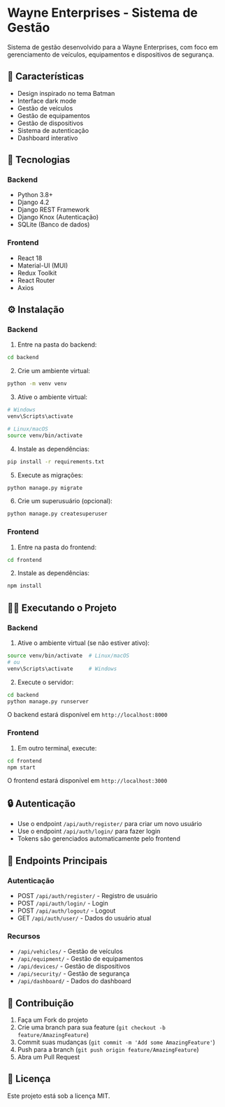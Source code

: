 # Wayne Enterprises - Sistema de Gestão

Sistema de gestão desenvolvido para a Wayne Enterprises, com foco em gerenciamento de veículos, equipamentos e dispositivos de segurança.

## 🦇 Características

- Design inspirado no tema Batman
- Interface dark mode
- Gestão de veículos
- Gestão de equipamentos
- Gestão de dispositivos
- Sistema de autenticação
- Dashboard interativo

## 🚀 Tecnologias

### Backend
- Python 3.8+
- Django 4.2
- Django REST Framework
- Django Knox (Autenticação)
- SQLite (Banco de dados)

### Frontend
- React 18
- Material-UI (MUI)
- Redux Toolkit
- React Router
- Axios

## ⚙️ Instalação

### Backend

1. Entre na pasta do backend:
```bash
cd backend
```

2. Crie um ambiente virtual:
```bash
python -m venv venv
```

3. Ative o ambiente virtual:
```bash
# Windows
venv\Scripts\activate

# Linux/macOS
source venv/bin/activate
```

4. Instale as dependências:
```bash
pip install -r requirements.txt
```

5. Execute as migrações:
```bash
python manage.py migrate
```

6. Crie um superusuário (opcional):
```bash
python manage.py createsuperuser
```

### Frontend

1. Entre na pasta do frontend:
```bash
cd frontend
```

2. Instale as dependências:
```bash
npm install
```

## 🏃‍♂️ Executando o Projeto

### Backend

1. Ative o ambiente virtual (se não estiver ativo):
```bash
source venv/bin/activate  # Linux/macOS
# ou
venv\Scripts\activate     # Windows
```

2. Execute o servidor:
```bash
cd backend
python manage.py runserver
```
O backend estará disponível em `http://localhost:8000`

### Frontend

1. Em outro terminal, execute:
```bash
cd frontend
npm start
```
O frontend estará disponível em `http://localhost:3000`

## 🔒 Autenticação

- Use o endpoint `/api/auth/register/` para criar um novo usuário
- Use o endpoint `/api/auth/login/` para fazer login
- Tokens são gerenciados automaticamente pelo frontend

## 📱 Endpoints Principais

### Autenticação
- POST `/api/auth/register/` - Registro de usuário
- POST `/api/auth/login/` - Login
- POST `/api/auth/logout/` - Logout
- GET `/api/auth/user/` - Dados do usuário atual

### Recursos
- `/api/vehicles/` - Gestão de veículos
- `/api/equipment/` - Gestão de equipamentos
- `/api/devices/` - Gestão de dispositivos
- `/api/security/` - Gestão de segurança
- `/api/dashboard/` - Dados do dashboard

## 👥 Contribuição

1. Faça um Fork do projeto
2. Crie uma branch para sua feature (`git checkout -b feature/AmazingFeature`)
3. Commit suas mudanças (`git commit -m 'Add some AmazingFeature'`)
4. Push para a branch (`git push origin feature/AmazingFeature`)
5. Abra um Pull Request

## 📝 Licença

Este projeto está sob a licença MIT.